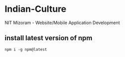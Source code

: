 # Indian-Culture
 NIT Mizoram - Website/Mobile Application Development

## install latest version of npm 
```node
npm i -g npm@latest 
```
